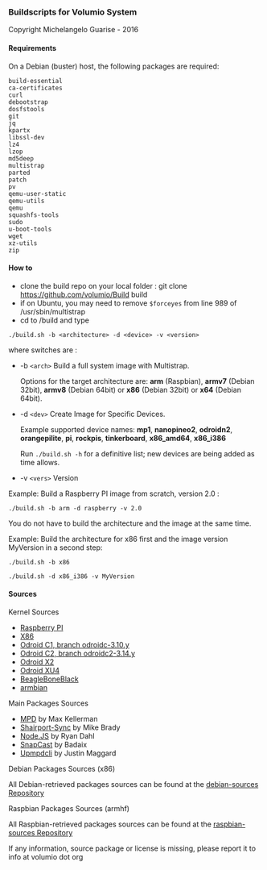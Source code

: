 ### Buildscripts for Volumio System

Copyright Michelangelo Guarise - 2016

#### Requirements

On a Debian (buster) host, the following packages are required:
```
build-essential
ca-certificates
curl
debootstrap
dosfstools
git
jq
kpartx
libssl-dev
lz4
lzop
md5deep
multistrap
parted
patch
pv
qemu-user-static
qemu-utils
qemu
squashfs-tools
sudo
u-boot-tools
wget
xz-utils
zip
```

#### How to

- clone the build repo on your local folder  : git clone https://github.com/volumio/Build build
- if on Ubuntu, you may need to remove `$forceyes` from line 989 of /usr/sbin/multistrap
- cd to /build and type

```
./build.sh -b <architecture> -d <device> -v <version>
```

where switches are :

 * -b `<arch>` Build a full system image with Multistrap.

   Options for the target architecture are:
       **arm** (Raspbian), **armv7** (Debian 32bit), **armv8** (Debian 64bit) or **x86** (Debian 32bit) or **x64** (Debian 64bit).
 * -d `<dev>`  Create Image for Specific Devices.

   Example supported device names:
       **mp1**, **nanopineo2**, **odroidn2**, **orangepilite**, **pi**, **rockpis**, **tinkerboard**, **x86_amd64**, **x86_i386**

   Run ```./build.sh -h``` for a definitive list; new devices are being added as time allows.
 * -v `<vers>` Version

Example: Build a Raspberry PI image from scratch, version 2.0 :
```
./build.sh -b arm -d raspberry -v 2.0
```

You do not have to build the architecture and the image at the same time.

Example: Build the architecture for x86 first and the image version MyVersion in a second step:
```
./build.sh -b x86

./build.sh -d x86_i386 -v MyVersion
```

#### Sources

Kernel Sources

* [Raspberry PI](https://github.com/volumio/raspberrypi-linux)
* [X86](https://github.com/volumio/linux)
* [Odroid C1, branch odroidc-3.10.y](https://github.com/hardkernel/linux.git)
* [Odroid C2, branch odroidc2-3.14.y](https://github.com/hardkernel/linux.git)
* [Odroid X2](https://github.com/volumio/linux-odroid-public)
* [Odroid XU4](https://cdn.kernel.org/pub/linux/kernel/v4.x/linux-4.4.tar.xz)
* [BeagleBoneBlack](https://github.com/volumio/linux-beagleboard-botic)
* [armbian](https://github.com/igorpecovnik)

Main Packages Sources

* [MPD](https://github.com/volumio/MPD) by Max Kellerman
* [Shairport-Sync](https://github.com/volumio/shairport-sync) by Mike Brady
* [Node.JS](https://github.com/volumio/node) by Ryan Dahl
* [SnapCast](https://github.com/volumio/snapcast) by Badaix
* [Upmpdcli](https://github.com/volumio/upmpdcli) by Justin Maggard

Debian Packages Sources (x86)

All Debian-retrieved packages sources can be found at the [debian-sources Repository](https://github.com/volumio/debian-sources)

Raspbian Packages Sources (armhf)

All Raspbian-retrieved packages sources can be found at the [raspbian-sources Repository](https://github.com/volumio/raspbian-sources)

If any information, source package or license is missing, please report it to info at volumio dot org

